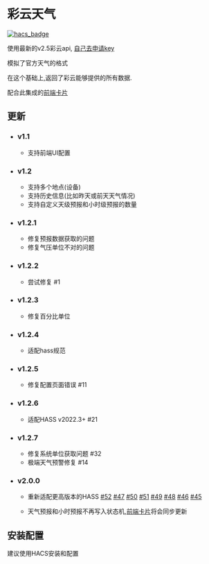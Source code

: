 <!--
 * @Author        : fineemb
 * @Github        : https://github.com/fineemb
 * @Description   : 
 * @Date          : 2020-08-26 16:20:12
 * @LastEditors   : fineemb
 * @LastEditTime  : 2021-04-08 18:45:28
-->

# 彩云天气

[![hacs_badge](https://img.shields.io/badge/HACS-Default-orange.svg)](https://github.com/hacs/integration)

使用最新的v2.5彩云api, [自己去申请key](https://www.caiyunapp.com/dev_center/login.html)

模拟了官方天气的格式

在这个基础上,返回了彩云能够提供的所有数据.

配合此集成的[前端卡片](https://github.com/fineemb/lovelace-colorfulclouds-weather-card)

## 更新

+ ### v1.1
  + 支持前端UI配置
+ ### v1.2
  + 支持多个地点(设备)
  + 支持历史信息(比如昨天或前天天气情况)
  + 支持自定义天级预报和小时级预报的数量
+ ### v1.2.1
  + 修复预报数据获取的问题
  + 修复气压单位不对的问题
+ ### v1.2.2
  + 尝试修复 #1
+ ### v1.2.3
  + 修复百分比单位
+ ### v1.2.4
  + 适配hass规范

+ ### v1.2.5
  + 修复配置页面错误 #11
+ ### v1.2.6
  + 适配HASS v2022.3+ #21
+ ### v1.2.7
  + 修复系统单位获取问题 #32
  + 极端天气预警修复 #14
+ ### v2.0.0
  + 重新适配更高版本的HASS [#52](https://github.com/fineemb/Colorfulclouds-weather/issues/52)
  [#47](https://github.com/fineemb/Colorfulclouds-weather/issues/47)
  [#50](https://github.com/fineemb/Colorfulclouds-weather/issues/50)
  [#51](https://github.com/fineemb/Colorfulclouds-weather/issues/51)
  [#49](https://github.com/fineemb/Colorfulclouds-weather/issues/49)
  [#48](https://github.com/fineemb/Colorfulclouds-weather/issues/48)
  [#46](https://github.com/fineemb/Colorfulclouds-weather/issues/46)
  [#45](https://github.com/fineemb/Colorfulclouds-weather/issues/45)
  
  + 天气预报和小时预报不再写入状态机,[前端卡片](https://github.com/fineemb/lovelace-colorfulclouds-weather-card)将会同步更新
  
## 安装配置

建议使用HACS安装和配置
